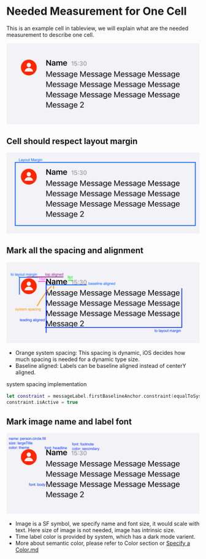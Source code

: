 # Needed Measurement for One Cell

This is an example cell in tableview, we will explain what are the needed measurement to describe one cell.

![basic](../Images/Needed%20Measurement%20for%20one%20cell/basic.png)

## Cell should respect layout margin

![basic](../Images/Needed%20Measurement%20for%20one%20cell/layoutmargin.png)

## Mark all the spacing and alignment

![basic](../Images/Needed%20Measurement%20for%20one%20cell/layout.png)

- Orange system spacing: This spacing is dynamic, iOS decides how much spacing is needed for a dynamic type size.
- Baseline aligned: Labels can be baseline aligned instead of centerY aligned.

system spacing implementation

```swift
let constraint = messageLabel.firstBaselineAnchor.constraint(equalToSystemSpacingBelow: nameLabel.lastBaselineAnchor, multiplier: 1)
constraint.isActive = true
```

## Mark image name and label font

![basic](../Images/Needed%20Measurement%20for%20one%20cell/properties.png)

- Image is a SF symbol, we specify name and font size, it would scale with text. Here size of image is not needed, image has intrinsic size.
- Time label color is provided by system, which has a dark mode varient.
- More about semantic color, please refer to Color section or [Specify a Color.md](Specify%20a%20Color.md)
